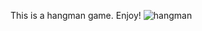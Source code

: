 This is a hangman game. Enjoy!
![hangman](https://github.com/ozanyarci/hangman/assets/14965708/c7b61ebb-a03b-467f-8173-58a9fb523b34)
